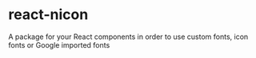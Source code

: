 # react-nicon
A package for your React components in order to use custom fonts, icon fonts or Google imported fonts
